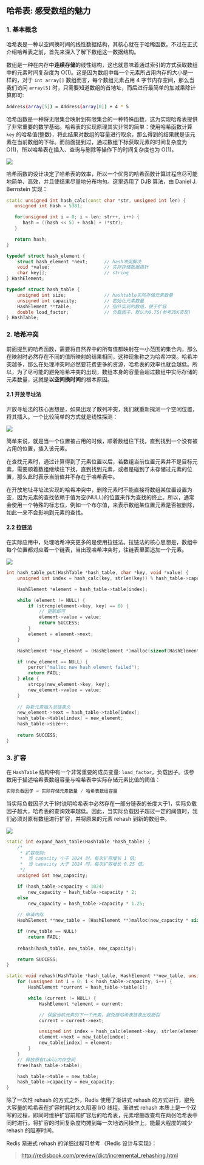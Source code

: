 ## 哈希表: 感受数组的魅力

### 1. 基本概念

哈希表是一种以空间换时间的线性数据结构，其核心就在于哈稀函数。不过在正式介绍哈希表之前，首先来深入了解下数组这一数据结构。

数组是一种在内存中**连续存储**的线性结构，这也就意味着通过索引的方式获取数组中的元素时间复杂度为 O(1)。这是因为数组中每一个元素所占用内存的大小是一样的，对于 `int array[]` 数组而言，每个数组元素占用 4 字节内存空间，那么当我们访问 `array[5]` 时，只需要知道数组的首地址，而后进行最简单的加减乘除计算即可:

```bash
Address(array[5]) = Address(array[0]) + 4 * 5
```

哈希函数是一种将无限集合映射到有限集合的一种特殊函数，这为实现哈希表提供了非常重要的数学基础。哈希表的实现原理其实非常的简单：使用哈希函数计算 `key` 的哈希值(整数)，将此结果对数组的容量进行取余，那么得到的结果就是该元素在当前数组的下标。而前面提到过，通过数组下标获取元素的时间复杂度为 O(1)，所以哈希表在插入、查询与删除等操作下的时间复杂度也为 O(1)。

![](https://smartkeyerror.oss-cn-shenzhen.aliyuncs.com/Snorlax/data-structure/hash-table/Hash.png)

哈希函数的设计决定了哈希表的效率，所以一个优秀的哈希函数计算过程应尽可能地简单、高效，并且使结果尽量地分布均匀。这里选用了 DJB 算法，由 Daniel J. Bernstein 实现：

```cpp
static unsigned int hash_calc(const char *str, unsigned int len) {
   unsigned int hash = 5381;

   for(unsigned int i = 0; i < len; str++, i++) {   
      hash = ((hash << 5) + hash) + (*str);
   }   

   return hash;
}
```

```cpp
typedef struct hash_element {
    struct hash_element *next;      // hash冲突解决
    void *value;                    // 实际存储数据指针
    char key[];                     // string
} HashElement;

typedef struct hash_table {
    unsigned int size;              // hashtable实际存储元素数量
    unsigned int capacity;          // 初始化元素数量
    HashElement **table;            // 指针实现的数组，便于扩容
    double load_factor;             // 负载因子，默认为0.75(参考JDK实现)
} HashTable;
```

### 2. 哈希冲突

前面提到的哈希函数，需要将自然界中的所有值都映射在一小范围的集合内，那么在映射时必然存在不同的值所映射的结果相同，这种现象称之为哈希冲突。哈希冲突越多，那么在处理冲突时必然要花费更多的资源，哈希表的效率也就会越低。所以，为了尽可能的避免哈希冲突的出现，数组本身的容量会超过数组中实际存储的元素数量，这就是**以空间换时间**的根本原因。

#### 2.1 开放寻址法

开放寻址法的核心思想是，如果出现了散列冲突，我们就重新探测一个空闲位置，将其插入。一个比较简单的方式就是线性探测：

![](https://smartkeyerror.oss-cn-shenzhen.aliyuncs.com/Snorlax/data-structure/hash-table/conflict.png)

简单来说，就是当一个位置被占用的时候，顺着数组往下找，直到找到一个没有被占用的位置，插入该元素。

在查找元素时，通过计算得到了元素位置以后，若数组当前位置元素并不是目标元素，需要顺着数组继续往下找，直到找到元素，或者是碰到了未存储过元素的位置，那么此时表示当前值并不存在于哈希表中。

在开放地址寻址法实现的哈希冲突中，删除元素时不能直接将数组某位置设置为空，因为元素的查找依赖于值为空(NULL)的位置来作为查找的终止。所以，通常会使用一个特殊的标志位，例如一个布尔值，来表示数组某位置元素是否被删除，如此一来不会影响到元素的查找。

#### 2.2 拉链法

在实际应用中，处理哈希冲突更多的是使用拉链法。拉链法的核心思想是，数组中每个位置都对应着一个链表，当出现哈希冲突时，往链表里面追加一个元素。

![](https://smartkeyerror.oss-cn-shenzhen.aliyuncs.com/Snorlax/data-structure/hash-table/hash-link.png)

```cpp
int hash_table_put(HashTable *hash_table, char *key, void *value) {
    unsigned int index = hash_calc(key, strlen(key)) % hash_table->capacity;

    HashElement *element = hash_table->table[index];

    while (element != NULL) {
        if (strcmp(element->key, key) == 0) {
            // 更新即可
            element->value = value;
            return SUCCESS;
        }
        element = element->next;
    }

    HashElement *new_element = (HashElement *)malloc(sizeof(HashElement) + strlen(key) + sizeof(char));

    if (new_element == NULL) {
        perror("malloc new hash element failed");
        return FAIL;
    } else {
        strcpy(new_element->key, key);
        new_element->value = value;
    }
    
    // 将新元素插入至链表头
    new_element->next = hash_table->table[index];
    hash_table->table[index] = new_element;
    hash_table->size++;
    
    return SUCCESS;
}
```

### 3. 扩容

在 `HashTable` 结构中有一个非常重要的成员变量: `load_factor`，负载因子。该参数用于描述哈希表数组容量与哈希表中实际存储元素比值的阈值：

```cpp
实际负载因子 = 实际存储元素数量 / 哈希表数组容量
```

当实际负载因子大于1时说明哈希表中必然存在一部分链表的长度大于1，实际负载因子越大，哈希表的查询效率越低。因此，当实际负载因子超过一定的阈值时，我们必须对原有数组进行扩容，并将原来的元素 rehash 到新的数组中。

![](https://smartkeyerror.oss-cn-shenzhen.aliyuncs.com/Snorlax/data-structure/hash-table/rehash.png)

```cpp
static int expand_hash_table(HashTable *hash_table) {
    /*
     * 扩容规则: 
     *  当 capacity 小于 1024 时，每次扩容增长 1 倍;
     *  当 capacity 大于 1024 时，每次扩容增长 0.25 倍。
     */
    unsigned int new_capacity;

    if (hash_table->capacity < 1024)
        new_capacity = hash_table->capacity * 2;
    else
        new_capacity = hash_table->capacity * 1.25;
    
    // 申请内存
    HashElement **new_table = (HashElement **)malloc(new_capacity * sizeof(HashElement *));

    if (new_table == NULL)
        return FAIL;
    
    rehash(hash_table, new_table, new_capacity);

    return SUCCESS;
}

static void rehash(HashTable *hash_table, HashElement **new_table, unsigned int new_capacity) {
    for (unsigned int i = 0; i < hash_table->capacity; i++) {
        HashElement *current = hash_table->table[i];

        while (current != NULL) {
            HashElement *element = current;

            // 保留当前元素的下一个元素，避免原哈希表链表出现断裂
            current = current->next;

            unsigned int index = hash_calc(element->key, strlen(element->key)) % new_capacity;
            element->next = new_table[index];
            new_table[index] = element;
        }
    }
    // 释放原有table内存空间
    free(hash_table->table);

    hash_table->table = new_table;
    hash_table->capacity = new_capacity;
} 
```

除了一次性 rehash 的方式之外，Redis 使用了渐进式 rehash 的方式进行，避免大容量的哈希表在扩容时耗时太久阻塞 I/O 线程。渐进式 rehash 本质上是一个双写的过程，即同时维护扩容前和扩容后的哈希表，元素增删改查均在两张哈希表中同时进行。将扩容的时间复杂度均摊到每一次地访问操作上，能最大程度的减少 rehash 的阻塞时间。

Redis 渐进式 rehash 的详细过程可参考 《Redis 设计与实现》：

> http://redisbook.com/preview/dict/incremental_rehashing.html